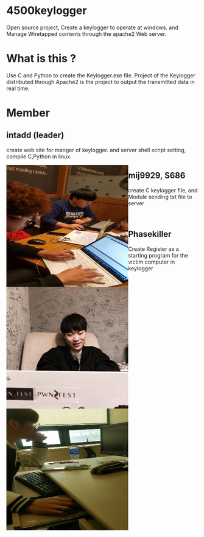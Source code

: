 # 4500keylogger

Open source project, Create a keylogger to operate at windows. and Manage Wiretapped contents through the apache2 Web server.

# What is this ?

Use C and Python to create the Keylogger.exe file. Project of the Keylogger distributed through Apache2 is the project to output the transmitted data in real time.

# Member

## intadd (leader)
create web site for manger of keylogger. and server shell script setting, compile C,Python in linux. 


<a jref="./img/1.jpg"> <img src="./img/1.jpg" align="left" height="320px" width="320px"></a>

## mij9929, S686 

create C keylogger file, and Module sending txt file to server

<a href="./img/2.jpg"> <img src='./img/2.jpg' align="left" height="320px" width="320px"></a>

</br>

## Phasekiller
<p>
Create Register as a starting program for the victim computer in keylogger
<a href="./img/3.jpg"> <img src="./img/3.jpg" align="left" height="320px" width="320px"></a>
</p>

